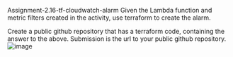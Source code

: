 Assignment-2.16-tf-cloudwatch-alarm
Given the Lambda function and metric filters created in the activity, use terraform to create the alarm.

Create a public github repository that has a terraform code, containing the answer to the above. Submission is the url to your public github repository.
![image](https://github.com/user-attachments/assets/a96e6675-247b-4e7e-91c3-d3e738f9a56c)
